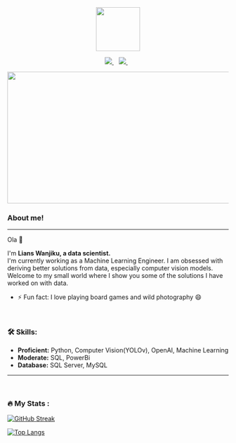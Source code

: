 <div id="header" align="center">
 <img src="https://media.giphy.com/media/bAQH7WXKqtIBrPs7sR/giphy.gif" width="100"/>
</div>

 <p align="center">
 <a href="https://twitter.com/lians___">
    <img src="https://img.shields.io/badge/Twitter-1DA1F2?style=for-the-badge&logo=twitter&logoColor=white" />
  </a>&nbsp;&nbsp;
 <a href="https://www.linkedin.com/in/lians-wanjiku-430392247/">
    <img src="https://img.shields.io/badge/linkedin-%230077B5.svg?&style=for-the-badge&logo=linkedin&logoColor=white" />
  </a>&nbsp;&nbsp;
 </p>

<div align="center">
  <img src="https://media1.giphy.com/media/wLNuW1tCKRiPmDV5Y4/giphy.gif?cid=ecf05e47od7dyactuj4ihqovl2roz30ilug6vvjag8w7sw9p&rid=giphy.gif&ct=g" width="600" height="300"/>
</div>


### About me!
---
Ola 👋
<p>I'm <b>Lians Wanjiku, a data scientist.</b>
 </br>
I'm currently working as a Machine Learning Engineer. 
 I am obsessed with deriving better solutions from data, especially computer vision models.
 Welcome to my small world where I show you some of the solutions I have worked on with data.
</p>
 
 - ⚡ Fun fact: I love playing board games and wild photography 😄

</br>

### :hammer_and_wrench: Skills:
- **Proficient:** Python, Computer Vision(YOLOv), OpenAI, Machine Learning
- **Moderate:** SQL, PowerBi
- **Database:** SQL Server, MySQL

---
<div>
 
</div>

</br>

### :fire: My Stats :
[![GitHub Streak](http://github-readme-streak-stats.herokuapp.com/?user=liyanse&theme=dark&background=000000)](https://git.io/streak-stats)

[![Top Langs](https://github-readme-stats.vercel.app/api/top-langs/?username=liyanse&layout=compact&theme=vision-friendly-dark)](https://github.com/anuraghazra/github-readme-stats)

</br>
 

